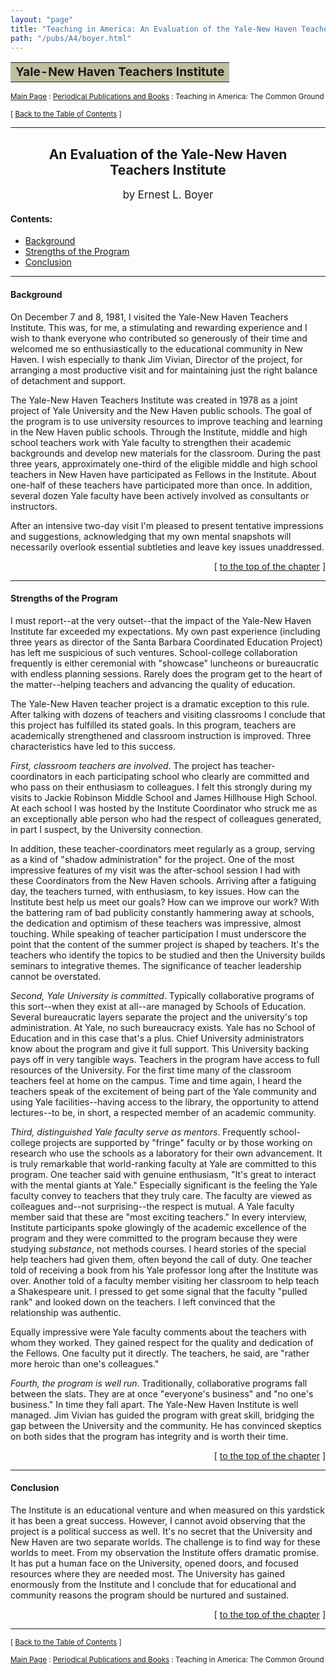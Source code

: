 ```yaml
---
layout: "page"
title: "Teaching in America: An Evaluation of the Yale-New Haven Teachers Institute"
path: "/pubs/A4/boyer.html"
---
```

<main>
<table border="0" width="100%">
<tbody><tr><td bgcolor="#C0C0A0"><b><big>Yale-New Haven Teachers Institute</big></b></td></tr>
</tbody></table>
<p><small><a href="..\..\">Main Page</a> : <a href="..\">Periodical Publications and Books</a> : Teaching in America: The Common Ground</small></p>
<p><small>[ <a href=".\">Back to the Table of Contents</a> ]</small></p>
<hr/>
<h2 align="CENTER">An Evaluation of the Yale-New Haven<br/>
Teachers Institute</h2>
<p align="CENTER"><big>by Ernest L. Boyer</big></p>
<h4>Contents:</h4>
<ul>
<a href="#sect_1"><li>Background</li></a>
<a href="#sect_2"><li>Strengths of the Program</li></a>
<a href="#sect_3"><li>Conclusion</li></a>
</ul>
<hr/>
<a name="sect_1">
<h4>Background</h4>
<p>On December 7 and 8, 1981, I visited the Yale-New Haven Teachers 
Institute. This was, for me, a stimulating and rewarding experience and I 
wish to thank everyone who contributed so generously of their time and 
welcomed me so enthusiastically to the educational community in New Haven. 
I wish especially to thank Jim Vivian, Director of the project, for 
arranging a most productive visit and for maintaining just the right 
balance of detachment and support.</p>
<p>The Yale-New Haven Teachers Institute was created in 1978 as a 
joint project of Yale University and the New Haven public schools. The goal 
of the program is to use university resources to improve teaching and 
learning in the New Haven public schools. Through the Institute, middle and 
high school teachers work with Yale faculty to strengthen their academic 
backgrounds and develop new materials for the classroom. During the past 
three years, approximately one-third of the eligible middle and high school 
teachers in New Haven have participated as Fellows in the Institute. About 
one-half of these teachers have participated more than once. In addition, 
several dozen Yale faculty have been actively involved as consultants or 
instructors.</p>
<p>After an intensive two-day visit I'm pleased to present tentative 
impressions and suggestions, acknowledging that my own mental snapshots 
will necessarily overlook essential subtleties and leave key issues 
unaddressed.</p>
</a><p align="RIGHT"><a name="sect_1">[ </a><a href="#top">to the top of the chapter</a> ]</p>
<hr/>
<a name="sect_2">
<h4>Strengths of the Program</h4>
<p>I must report--at the very outset--that the impact of the 
Yale-New Haven Institute far exceeded my expectations. My own past 
experience (including three years as director of the Santa Barbara 
Coordinated Education Project) has left me suspicious of such ventures. 
School-college collaboration frequently is either ceremonial with 
"showcase" luncheons or bureaucratic with endless planning sessions. Rarely 
does the program get to the heart of the matter--helping teachers and 
advancing the quality of education.</p>
<p>The Yale-New Haven teacher project is a dramatic exception to this 
rule. After talking with dozens of teachers and visiting classrooms I 
conclude that this project has fulfilled its stated goals. In this program, 
teachers are academically strengthened and classroom instruction is 
improved. Three characteristics have led to this success.</p>
<p><i>First, classroom teachers are involved</i>. The project has 
teacher-coordinators in each participating school who clearly are committed 
and who pass on their enthusiasm to colleagues. I felt this strongly during 
my visits to Jackie Robinson Middle School and James Hillhouse High School. 
At each school I was hosted by the Institute Coordinator who struck me as 
an exceptionally able person who had the respect of colleagues generated, 
in part I suspect, by the University connection.</p>
<p>In addition, these teacher-coordinators meet regularly as a group, 
serving as a kind of "shadow administration" for the project. One of the 
most impressive features of my visit was the after-school session I had 
with these Coordinators from the New Haven schools. Arriving after a 
fatiguing day, the teachers turned, with enthusiasm, to key issues. How can 
the Institute best help us meet our goals? How can we improve our work? 
With the battering ram of bad publicity constantly hammering away at 
schools, the dedication and optimism of these teachers was impressive, 
almost touching. While speaking of teacher participation I must underscore 
the point that the content of the summer project is shaped by teachers. 
It's the teachers who identify the topics to be studied and then the 
University builds seminars to integrative themes. The significance of 
teacher leadership cannot be overstated.</p>
<p><i>Second, Yale University is committed</i>. Typically collaborative 
programs of this sort--when they exist at all--are managed by Schools of 
Education. Several bureaucratic layers separate the project and the 
university's top administration. At Yale, no such bureaucracy exists. Yale 
has no School of Education and in this case that's a plus. Chief University 
administrators know about the program and give it full support. This 
University backing pays off in very tangible ways. Teachers in the program 
have access to full resources of the University. For the first time many of 
the classroom teachers feel at home on the campus. Time and time again, I 
heard the teachers speak of the excitement of being part of the Yale 
community and using Yale facilities--having access to the library, the 
opportunity to attend lectures--to be, in short, a respected member of an 
academic community.</p>
<p><i>Third, distinguished Yale faculty serve as mentors</i>. Frequently 
school-college projects are supported by "fringe" faculty or by those 
working on research who use the schools as a laboratory for their own 
advancement. It is truly remarkable that world-ranking faculty at Yale are 
committed to this program. One teacher said with genuine enthusiasm, "It's 
great to interact with the mental giants at Yale." Especially significant 
is the feeling the Yale faculty convey to teachers that they truly care. 
The faculty are viewed as colleagues and--not surprising--the respect is 
mutual. A Yale faculty member said that these are "most exciting teachers." 
In every interview, Institute participants spoke glowingly of the academic 
excellence of the program and they were committed to the program because 
they were studying <i>substance</i>, not methods courses. I heard stories 
of the special help teachers had given them, often beyond the call of duty. 
One teacher told of receiving a book from his Yale professor long after the 
Institute was over. Another told of a faculty member visiting her classroom 
to help teach a Shakespeare unit. I pressed to get some signal that the 
faculty "pulled rank" and looked down on the teachers. I left convinced 
that the relationship was authentic.</p>
<p>Equally impressive were Yale faculty comments about the teachers with 
whom they worked. They gained respect for the quality and dedication of the 
Fellows. One faculty put it directly. The teachers, he said, are "rather 
more heroic than one's colleagues."</p>
<p><i>Fourth, the program is well run</i>. Traditionally, collaborative 
programs fall between the slats. They are at once "everyone's business" and 
"no one's business." In time they fall apart. The Yale-New Haven Institute 
is well managed. Jim Vivian has guided the program with great skill, 
bridging the gap between the University and the community. He has convinced 
skeptics on both sides that the program has integrity and is worth their 
time.</p>
</a><p align="RIGHT"><a name="sect_2">[ </a><a href="#top">to the top of the chapter</a> ]</p>
<hr/>
<a name="sect_3">
<h4>Conclusion</h4>
<p>The Institute is an educational venture and when measured on 
this yardstick it has been a great success. However, I cannot avoid 
observing that the project is a political success as well. It's no secret 
that the University and New Haven are two separate worlds. The challenge is 
to find way for these worlds to meet. From my observation the Institute 
offers dramatic promise. It has put a human face on the University, opened 
doors, and focused resources where they are needed most. The University has 
gained enormously from the Institute and I conclude that for educational 
and community reasons the program should be nurtured and sustained.</p>
</a><p align="RIGHT"><a name="sect_3">[ </a><a href="#top">to the top of the chapter</a> ]</p>
<hr/>
<p><small>[ <a href=".\">Back to the Table of Contents</a> ]</small></p>
<p><small><a href="..\..\">Main Page</a> : <a href="..\">Periodical Publications and Books</a> : Teaching in America: The Common Ground</small></p>
</main>